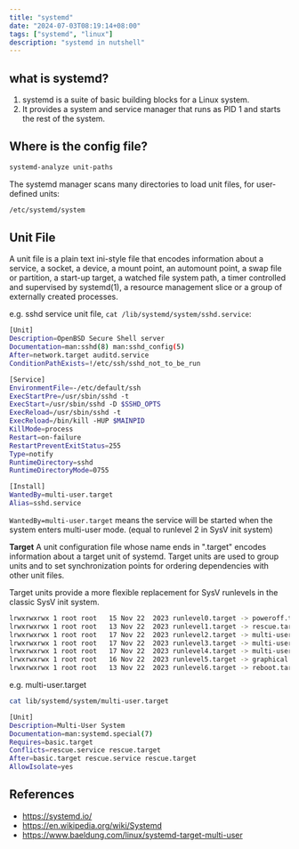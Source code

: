 ```yaml
---
title: "systemd"
date: "2024-07-03T08:19:14+08:00"
tags: ["systemd", "linux"]
description: "systemd in nutshell"
---
```

## what is systemd?
1. systemd is a suite of basic building blocks for a Linux system. 
2. It provides a system and service manager that runs as PID 1 and starts the rest of the system.

## Where is the config file?
```bash
systemd-analyze unit-paths
```
The systemd manager scans many directories to load unit files, for user-defined units:
```bash
/etc/systemd/system
```

## Unit File
A unit file is a plain text ini-style file that encodes information about a service, a socket, a device, a mount point, an automount point, a swap file or partition, a start-up target, a watched file system path, a timer controlled and supervised by systemd(1), a resource management slice or a group of externally created processes.

e.g. sshd service unit file, `cat /lib/systemd/system/sshd.service`:
```bash
[Unit]
Description=OpenBSD Secure Shell server
Documentation=man:sshd(8) man:sshd_config(5)
After=network.target auditd.service
ConditionPathExists=!/etc/ssh/sshd_not_to_be_run

[Service]
EnvironmentFile=-/etc/default/ssh
ExecStartPre=/usr/sbin/sshd -t
ExecStart=/usr/sbin/sshd -D $SSHD_OPTS
ExecReload=/usr/sbin/sshd -t
ExecReload=/bin/kill -HUP $MAINPID
KillMode=process
Restart=on-failure
RestartPreventExitStatus=255
Type=notify
RuntimeDirectory=sshd
RuntimeDirectoryMode=0755

[Install]
WantedBy=multi-user.target
Alias=sshd.service
```

`WantedBy=multi-user.target` means the service will be started when the system enters multi-user mode. (equal to runlevel 2 in SysV init system)

**Target** A unit configuration file whose name ends in ".target" encodes information about a target unit of systemd. Target units are used to group units and to set synchronization points for ordering dependencies with other unit files.

Target units provide a more flexible replacement for SysV runlevels in the classic SysV init system.
```bash
lrwxrwxrwx 1 root root   15 Nov 22  2023 runlevel0.target -> poweroff.target
lrwxrwxrwx 1 root root   13 Nov 22  2023 runlevel1.target -> rescue.target
lrwxrwxrwx 1 root root   17 Nov 22  2023 runlevel2.target -> multi-user.target
lrwxrwxrwx 1 root root   17 Nov 22  2023 runlevel3.target -> multi-user.target
lrwxrwxrwx 1 root root   17 Nov 22  2023 runlevel4.target -> multi-user.target
lrwxrwxrwx 1 root root   16 Nov 22  2023 runlevel5.target -> graphical.target
lrwxrwxrwx 1 root root   13 Nov 22  2023 runlevel6.target -> reboot.target
```

e.g. multi-user.target
```bash
cat lib/systemd/system/multi-user.target

[Unit]
Description=Multi-User System
Documentation=man:systemd.special(7)
Requires=basic.target
Conflicts=rescue.service rescue.target
After=basic.target rescue.service rescue.target
AllowIsolate=yes
```

## References
- https://systemd.io/
- https://en.wikipedia.org/wiki/Systemd
- https://www.baeldung.com/linux/systemd-target-multi-user
